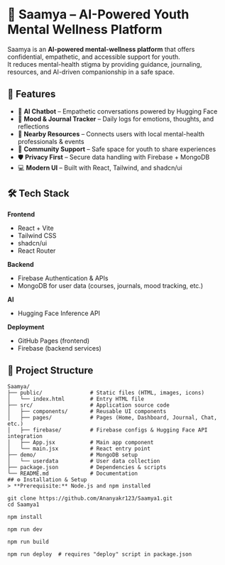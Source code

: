 # 🌸 Saamya – AI-Powered Youth Mental Wellness Platform

Saamya is an **AI-powered mental-wellness platform** that offers confidential, empathetic, and accessible support for youth.  
It reduces mental-health stigma by providing guidance, journaling, resources, and AI-driven companionship in a safe space.

## 🚀 Features
- 🤖 **AI Chatbot** – Empathetic conversations powered by Hugging Face  
- 📅 **Mood & Journal Tracker** – Daily logs for emotions, thoughts, and reflections  
- 📍 **Nearby Resources** – Connects users with local mental-health professionals & events  
- 👥 **Community Support** – Safe space for youth to share experiences  
- 🛡️ **Privacy First** – Secure data handling with Firebase + MongoDB  
- 💻 **Modern UI** – Built with React, Tailwind, and shadcn/ui

## 🛠️ Tech Stack
**Frontend**
- React + Vite  
- Tailwind CSS  
- shadcn/ui  
- React Router  

**Backend**
- Firebase Authentication & APIs  
- MongoDB for user data (courses, journals, mood tracking, etc.)  

**AI**
- Hugging Face Inference API  

**Deployment**
- GitHub Pages (frontend)  
- Firebase (backend services)

## 📂 Project Structure

```text
Saamya/
├── public/               # Static files (HTML, images, icons)
│   └── index.html        # Entry HTML file
├── src/                  # Application source code
│   ├── components/       # Reusable UI components
│   ├── pages/            # Pages (Home, Dashboard, Journal, Chat, etc.)
│   ├── firebase/         # Firebase configs & Hugging Face API integration
│   ├── App.jsx           # Main app component
│   └── main.jsx          # React entry point
├── demo/                 # MongoDB setup
│   └── userdata          # User data collection
├── package.json          # Dependencies & scripts
└── README.md             # Documentation
## ⚙️ Installation & Setup
> **Prerequisite:** Node.js and npm installed

git clone https://github.com/Ananyakr123/Saamya1.git
cd Saamya1

npm install

npm run dev

npm run build

npm run deploy  # requires "deploy" script in package.json

